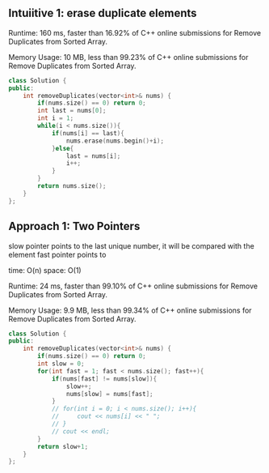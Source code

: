 ## Intuiitive 1: erase duplicate elements

Runtime: 160 ms, faster than 16.92% of C++ online submissions for Remove Duplicates from Sorted Array.

Memory Usage: 10 MB, less than 99.23% of C++ online submissions for Remove Duplicates from Sorted Array.

```cpp
class Solution {
public:
    int removeDuplicates(vector<int>& nums) {
        if(nums.size() == 0) return 0;
        int last = nums[0];
        int i = 1;
        while(i < nums.size()){
            if(nums[i] == last){
                nums.erase(nums.begin()+i);
            }else{
                last = nums[i];
                i++;
            }
        }
        return nums.size();
    }
};
```

## Approach 1: Two Pointers
slow pointer points to the last unique number,
it will be compared with the element fast pointer points to

time: O(n)
space: O(1)

Runtime: 24 ms, faster than 99.10% of C++ online submissions for Remove Duplicates from Sorted Array.

Memory Usage: 9.9 MB, less than 99.34% of C++ online submissions for Remove Duplicates from Sorted Array.

```cpp
class Solution {
public:
    int removeDuplicates(vector<int>& nums) {
        if(nums.size() == 0) return 0;
        int slow = 0;
        for(int fast = 1; fast < nums.size(); fast++){
            if(nums[fast] != nums[slow]){
                slow++;
                nums[slow] = nums[fast];
            }
            // for(int i = 0; i < nums.size(); i++){
            //     cout << nums[i] << " ";
            // }
            // cout << endl;
        }
        return slow+1;
    }
};
```
